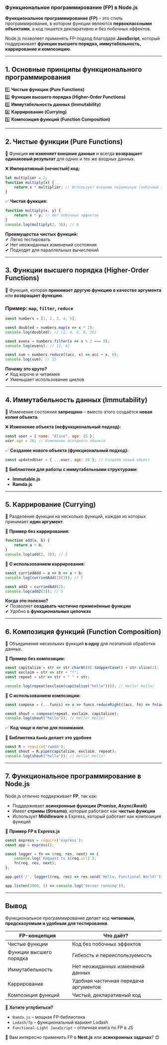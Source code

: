 ### **Функциональное программирование (FP) в Node.js**  

**Функциональное программирование (FP)** – это стиль программирования, в котором функции являются **первоклассными объектами**, а код пишется декларативно и без побочных эффектов.  

Node.js позволяет применять FP-подход благодаря **JavaScript**, который поддерживает **функции высшего порядка, иммутабельность, каррирование и композицию**.  

---

## **1. Основные принципы функционального программирования**  

1️⃣ **Чистые функции (Pure Functions)**  
2️⃣ **Функции высшего порядка (Higher-Order Functions)**  
3️⃣ **Иммутабельность данных (Immutability)**  
4️⃣ **Каррирование (Currying)**  
5️⃣ **Композиция функций (Function Composition)**  

---

## **2. Чистые функции (Pure Functions)**
🔹 Функция **не изменяет внешние данные** и всегда **возвращает одинаковый результат** для одних и тех же входных данных.  

❌ **Императивный (нечистый) код:**  
```javascript
let multiplier = 2;
function multiply(x) {
    return x * multiplier; // Использует внешнюю переменную (побочный эффект)
}
```
✅ **Чистая функция:**  
```javascript
function multiply(x, y) {
    return x * y; // Нет побочных эффектов
}
console.log(multiply(2, 3)); // 6
```

**Преимущества чистых функций:**  
✔ Легко тестировать  
✔ Нет неожиданных изменений состояния  
✔ Подходят для параллельных вычислений  

---

## **3. Функции высшего порядка (Higher-Order Functions)**
🔹 Функция, которая **принимает другую функцию в качестве аргумента** или **возвращает функцию**.  

### **Пример: `map`, `filter`, `reduce`**
```javascript
const numbers = [1, 2, 3, 4, 5];

const doubled = numbers.map(x => x * 2);
console.log(doubled); // [2, 4, 6, 8, 10]

const evens = numbers.filter(x => x % 2 === 0);
console.log(evens); // [2, 4]

const sum = numbers.reduce((acc, x) => acc + x, 0);
console.log(sum); // 15
```

**Почему это круто?**  
✔ Код короче и читаемее  
✔ Уменьшает использование циклов  

---

## **4. Иммутабельность данных (Immutability)**
🔹 Изменение состояния **запрещено** – вместо этого создаётся **новая копия объекта**.  

❌ **Изменение объекта (нефункциональный подход):**  
```javascript
const user = { name: "Alice", age: 25 };
user.age = 26; // Изменение исходного объекта
```
✅ **Создание нового объекта (функциональный подход):**  
```javascript
const updatedUser = { ...user, age: 26 }; // Создаём новый объект
```

📌 **Библиотеки для работы с иммутабельными структурами**:  
- **Immutable.js**  
- **Ramda.js**  

---

## **5. Каррирование (Currying)**
🔹 Разделение функции на несколько функций, каждая из которых принимает **один аргумент**.  

📌 **Пример без каррирования:**  
```javascript
function add(a, b) {
    return a + b;
}
console.log(add(2, 3)); // 5
```
📌 **С использованием каррирования:**  
```javascript
const curriedAdd = a => b => a + b;
console.log(curriedAdd(2)(3)); // 5

const add2 = curriedAdd(2);
console.log(add2(3)); // 5
```

**Когда это полезно?**  
✔ Позволяет **создавать частично применённые функции**  
✔ Удобно в **функциональных цепочках**  

---

## **6. Композиция функций (Function Composition)**
🔹 Объединение нескольких функций **в одну** для поэтапной обработки данных.  

📌 **Пример без композиции:**  
```javascript
const capitalize = str => str.charAt(0).toUpperCase() + str.slice(1);
const exclaim = str => str + "!";
const repeat = str => str + " " + str;

console.log(repeat(exclaim(capitalize("hello")))); // Hello! Hello!
```
📌 **С использованием композиции:**  
```javascript
const compose = (...funcs) => x => funcs.reduceRight((acc, fn) => fn(acc), x);

const shout = compose(repeat, exclaim, capitalize);
console.log(shout("hello")); // Hello! Hello!
```
✅ **Код чище и легче для понимания**.  

📌 **Библиотека `Ramda` делает это удобнее**  
```javascript
const R = require('ramda');
const shout = R.pipe(capitalize, exclaim, repeat);
console.log(shout("hello")); // Hello! Hello!
```

---

## **7. Функциональное программирование в Node.js**
Node.js отлично поддерживает **FP**, так как:
- Поддерживает **асинхронные функции (Promise, Async/Await)**
- Имеет **стримы (Streams)**, которые работают как **чистые функции**  
- Использует **Middleware** в Express, который работает как композиция функций  

📌 **Пример FP в Express.js**  
```javascript
const express = require('express');
const app = express();

const logger = fn => (req, res, next) => {
    console.log(`Request to ${req.url}`);
    fn(req, res, next);
};

app.get('/', logger((req, res) => res.send('Hello, Functional World!')));

app.listen(3000, () => console.log('Server running'));
```

---

## **Вывод**  
Функциональное программирование делает код **читаемым, предсказуемым и удобным для тестирования**.  

| FP-концепция | Что даёт? |
|-------------|-----------|
| Чистые функции | Код без побочных эффектов |
| Функции высшего порядка | Гибкость и переиспользуемость |
| Иммутабельность | Нет неожиданных изменений данных |
| Каррирование | Удобная частичная передача аргументов |
| Композиция функций | Чистый, декларативный код |

📌 **Хотите углубиться?**  
- `Ramda.js` – мощная FP-библиотека  
- `Lodash/fp` – функциональный вариант Lodash  
- `Functional-Light JavaScript` – отличная книга по FP в JS  

🚀 Вам интересно применить FP в **Nest.js** или **асинхронных задачах**? 😊
